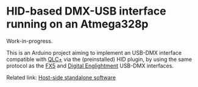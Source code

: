 # HID-based DMX-USB interface running on an Atmega328p

Work-in-progress.

This is an Arduino project aiming to implement an USB-DMX interface compatible with [QLC+](https://qlcplus.org/) via the (preinstalled) HID plugin,
by using the same protocol as the [FX5](http://fx5.de/) and [Digital Englightment](http://www.digital-enlightenment.de/usbdmx.htm) USB-DMX interfaces.

Related link: [Host-side standalone software](https://github.com/fx5/usbdmx)
